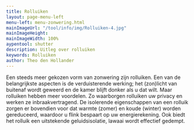 ```yaml
---
title: Rolluiken
layout: page-menu-left
menu-left: menu-zonwering.html
mainImageUrl: "/tool/info/img/Rolluiken-4.jpg"
mainImageHeight: 
mainImageWidth: 100%
aypentool: shutter
description: Uitleg over rolluiken
keywords: Rolluiken
author: Theo den Hollander
---
```


Een steeds meer gekozen vorm van zonwering zijn rolluiken. Een van de belangrijkste aspecten is de verduisterende werking; het (zon)licht van buitenaf wordt geweerd en de kamer blijft donker als u dat wilt. Maar rolluiken hebben meer voordelen. Zo waarborgen rolluiken uw privacy en werken ze inbraakvertragend. De isolerende eigenschappen van een rolluik zorgen er bovendien voor dat warmte (zomer) en koude (winter) worden gereduceerd, waardoor u flink bespaart op uw energierekening. Ook biedt het rolluik een uitstekende geluidsisolatie, lawaai wordt effectief gedempt.